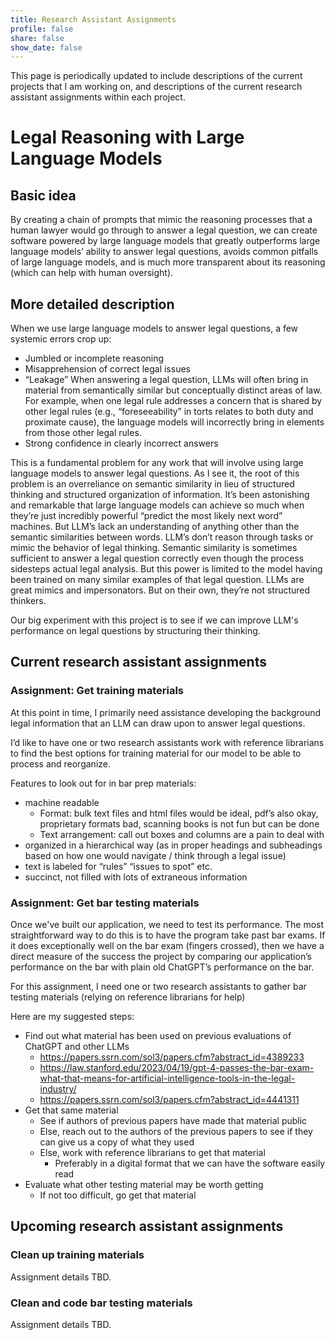 ```yaml
---
title: Research Assistant Assignments
profile: false
share: false
show_date: false
---
```


This page is periodically updated to include descriptions of the current projects that I am working on, and descriptions of the current research assistant assignments within each project.

# Legal Reasoning with Large Language Models

## Basic idea
By creating a chain of prompts that mimic the reasoning processes that a human lawyer would go through to answer a legal question, we can create software powered by large language models that greatly outperforms large language models’ ability to answer legal questions, avoids common pitfalls of large language models, and is much more transparent about its reasoning (which can help with human oversight).

## More detailed description
When we use large language models to answer legal questions, a few systemic errors crop up:
- Jumbled or incomplete reasoning
- Misapprehension of correct legal issues
- “Leakage” When answering a legal question, LLMs will often bring in material from semantically similar but conceptually distinct areas of law. For example, when one legal rule addresses a concern that is shared by other legal rules (e.g., “foreseeability” in torts relates to both duty and proximate cause), the language models will incorrectly bring in elements from those other legal rules.
- Strong confidence in clearly incorrect answers
 
This is a fundamental problem for any work that will involve using large language models to answer legal questions. As I see it, the root of this problem is an overreliance on semantic similarity in lieu of structured thinking and structured organization of information. It’s been astonishing and remarkable that large language models can achieve so much when they’re just incredibly powerful “predict the most likely next word” machines. But LLM’s lack an understanding of anything other than the semantic similarities between words. LLM’s don’t reason through tasks or mimic the behavior of legal thinking. Semantic similarity is sometimes sufficient to answer a legal question correctly even though the process sidesteps actual legal analysis. But this power is limited to the model having been trained on many similar examples of that legal question. LLMs are great mimics and impersonators. But on their own, they’re not structured thinkers.

Our big experiment with this project is to see if we can improve LLM's performance on legal questions by structuring their thinking.

## Current research assistant assignments

### Assignment: Get training materials

At this point in time, I primarily need assistance developing the background legal information that an LLM can draw upon to answer legal questions.

I’d like to have one or two research assistants work with reference librarians to find the best options for training material for our model to be able to process and reorganize.

Features to look out for in bar prep materials:

- machine readable
    - Format: bulk text files and html files would be ideal, pdf’s also okay, proprietary formats bad, scanning books is not fun but can be done
    - Text arrangement: call out boxes and columns are a pain to deal with
- organized in a hierarchical way (as in proper headings and subheadings based on how one would navigate / think through a legal issue)
- text is labeled for “rules” “issues to spot” etc.
- succinct, not filled with lots of extraneous information


### Assignment: Get bar testing materials

Once we've built our application, we need to test its performance. The most straightforward way to do this is to have the program take past bar exams. If it does exceptionally well on the bar exam (fingers crossed), then we have a direct measure of the success the project by comparing our application’s performance on the bar with plain old ChatGPT’s performance on the bar.

For this assignment, I need one or two research assistants to gather bar testing materials (relying on reference librarians for help)

Here are my suggested steps:

- Find out what material has been used on previous evaluations of ChatGPT and other LLMs
  - https://papers.ssrn.com/sol3/papers.cfm?abstract_id=4389233
  - https://law.stanford.edu/2023/04/19/gpt-4-passes-the-bar-exam-what-that-means-for-artificial-intelligence-tools-in-the-legal-industry/
  - https://papers.ssrn.com/sol3/papers.cfm?abstract_id=4441311
- Get that same material
    - See if authors of previous papers have made that material public
    - Else, reach out to the authors of the previous papers to see if they can give us a copy of what they used
    - Else, work with reference librarians to get that material
        - Preferably in a digital format that we can have the software easily read
- Evaluate what other testing material may be worth getting
    - If not too difficult, go get that material

## Upcoming research assistant assignments

### Clean up training materials
Assignment details TBD.

### Clean and code bar testing materials
Assignment details TBD.